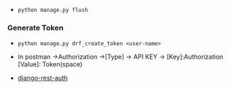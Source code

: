 * ```python manage.py flush```
### Generate Token
* ```python manage.py drf_create_token <user-name>```
* In postman ->Authorization ->[Type] -> API KEY -> [Key]:Authorization [Value]: Token(space)<token>

* [ django-rest-auth](https://django-rest-auth.readthedocs.io/en/latest/api_endpoints.html)